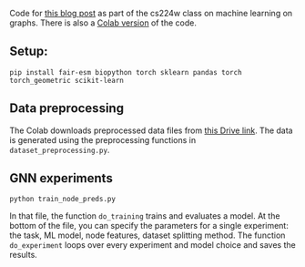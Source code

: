 Code for [this blog post](https://medium.com/@jamesmhburgess1/protein-interaction-network-prediction-in-opencell-with-graph-neural-nets-20bf739c2971) as part of the cs224w class on machine learning on graphs. There is also a [Colab version](https://colab.research.google.com/drive/1gmU0_-__qHqJo-dEcz_v1GVl7nLEjpT0) of the code.

## Setup:
```
pip install fair-esm biopython torch sklearn pandas torch torch_geometric scikit-learn
```

## Data preprocessing 
The Colab downloads preprocessed data files from [this Drive link](https://drive.google.com/file/d/1xnwJ9jt-GhE61Gqv3035eOmPXr9EtNB6/view). The data is generated using the preprocessing functions in `dataset_preprocessing.py`. 

## GNN experiments 
```
python train_node_preds.py
```
In that file, the function `do_training` trains and evaluates a model. At the bottom of the file, you can specify the parameters for a single experiment: the task, ML model, node features, dataset splitting method. The function `do_experiment` loops over every experiment and model choice and saves the results.




